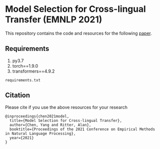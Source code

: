# Model Selection for Cross-lingual Transfer (EMNLP 2021)

This repository contains the code and resources for the following [paper](https://aclanthology.org/2021.emnlp-main.459.pdf).

## Requirements
1. py3.7
2. torch==1.9.0
3. transformers==4.9.2
```
requirements.txt
```

## Citation
Please cite if you use the above resources for your research
```
@inproceedings{chen2021model,
  title={Model Selection for Cross-lingual Transfer},
  author={Chen, Yang and Ritter, Alan},
  booktitle={Proceedings of the 2021 Conference on Empirical Methods in Natural Language Processing},
  year={2021}
}
```